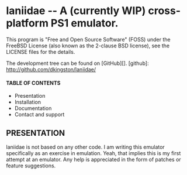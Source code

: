 # laniidae -- A (currently WIP) cross-platform PS1 emulator.

This program is "Free and Open Source Software" (FOSS) under the FreeBSD License
(also known as the 2-clause BSD license), see the LICENSE files for the details.

The development tree can be found on [GitHub][].
[github]: http://github.com/dkingston/laniidae/

#### TABLE OF CONTENTS
* Presentation
* Installation
* Documentation
* Contact and support

PRESENTATION
------------
laniidae is not based on any other code.  I am writing this emulator
specifically as an exercise in emulation.  Yeah, that implies this is my first
attempt at an emulator.  Any help is appreciated in the form of patches or
feature suggestions.
